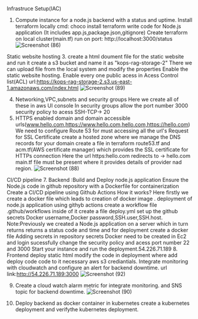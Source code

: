 Infrastruce Setup(IAC)
1. Compute instance for a node.js backend with a status and uptime.
   Install terraform locally
   cmd: choco install terraform
   write code for Node.js application (It includes app.js,package.json,gitignore)
   Create terraform on local cluster(main.tf)
   run on port: http://localhost:3000/status
   ![Screenshot (86)](https://github.com/user-attachments/assets/60e8a4a8-ac48-4b3c-ad60-363498691f3c)

Static website hosting
3.  create a html doument file for the static website and run it
    create a s3 bucket and name it as "kops-rag-storage-2"
    There we can upload file from the local system and modify the properties
    Enable the static website hosting.
    Enable every one public acess in Acess Control list(ACL)
    url:https://kops-rag-storage-2.s3.us-east-1.amazonaws.com/index.html
    ![Screenshot (89)](https://github.com/user-attachments/assets/0bb691a9-17eb-423e-b0a1-3abebb163a84)

4.  Networking,VPC,subnets and security groups
    Here we create all of these in aws UI console
    In security groups allow the port number 3000
    security policy to acess SSH-TCP-> 20
5. HTTPS enabled domain and domain accessible urls(www.hello.com,https://www.hello.com,hello.com,https://hello.com)
   We need to configure Route 53 for must accessing all the url's
   Request for SSL Certificate
   create a hosted zone where we manage the DNS records for your domain
   create a file in terraform route53.tf and acm.tf(AWS certificate manager) which provides the SSL certificate for HTTPs connection
   Here the url https:hello.com redirects to -> hello.com
   main.tf file must be present where it provides details of provider nad region.
   ![Screenshot (88)](https://github.com/user-attachments/assets/50c08e10-dd5d-46e9-a81c-b2a30631772a)

CI/CD pipeline
7. Backend :Build and Deploy node.js application
    Ensure the Node.js code in github repository with a Dockerfile for containerization
    Create a CI/CD pipeline using Github Actions
    How it works?
    Here firstly we create a docker file which leads to creation of docker image .
    deployment of node.js application using githyb actions
    create a workflow file .github/workflows inside of it create a file deploy.yml
    set up the github secrets Docker username,Docker password,SSH.user,SSH.host.
Note:Previously we created a Node.js application on a server which in turn returns returns a status code and time and for deployment
    create a docker file
    Adding secrets in repository secrets
    Docker need to be created in Ec2 and login sucessfully
    change the security policy and acess port number 22 and 3000
    Start your instance and run the deployment.54.226.71.189
8.  Frontend deploy static html
    modify the code in deployment where add deploy code code to it necessary aws s3 crediantials.
    Integrate monitoring with cloudwatch and configure an alert for backend downtime.
url link:http://54.226.71.189:3000
![Screenshot (92)](https://github.com/user-attachments/assets/bf841f61-0dc9-4812-9dad-2e69fa85317c)


9. Create a cloud watch alarm metric for integrate monitoring.
  and SNS topic for backend downtime.
  ![Screenshot (90)](https://github.com/user-attachments/assets/a6bcbf72-8335-4598-9e63-2c6924d0b3f8)

11. Deploy backend as docker container in  kubernetes
   create a kubernetes deployment and verifythe kubernetes deployment.
  
